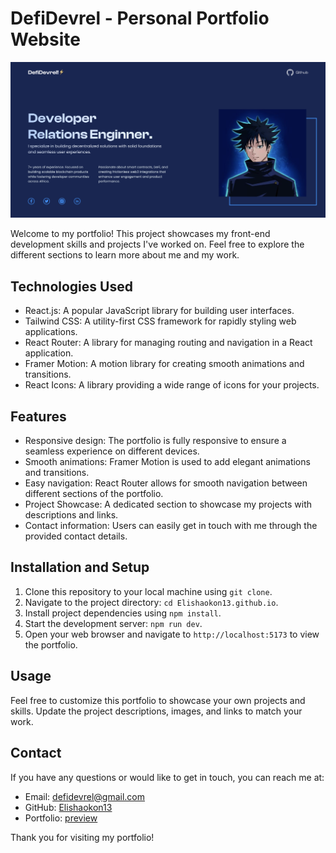 # DefiDevrel - Personal Portfolio Website

![DefiDevrel's Portfolio Screenshot](./public/images/cover.png)

Welcome to my portfolio! This project showcases my front-end development skills and projects I've worked on. Feel free to explore the different sections to learn more about me and my work.

## Technologies Used

- React.js: A popular JavaScript library for building user interfaces.
- Tailwind CSS: A utility-first CSS framework for rapidly styling web applications.
- React Router: A library for managing routing and navigation in a React application.
- Framer Motion: A motion library for creating smooth animations and transitions.
- React Icons: A library providing a wide range of icons for your projects.

## Features

- Responsive design: The portfolio is fully responsive to ensure a seamless experience on different devices.
- Smooth animations: Framer Motion is used to add elegant animations and transitions.
- Easy navigation: React Router allows for smooth navigation between different sections of the portfolio.
- Project Showcase: A dedicated section to showcase my projects with descriptions and links.
- Contact information: Users can easily get in touch with me through the provided contact details.

## Installation and Setup

1. Clone this repository to your local machine using `git clone`.
2. Navigate to the project directory: `cd Elishaokon13.github.io`.
3. Install project dependencies using `npm install`.
4. Start the development server: `npm run dev`.
5. Open your web browser and navigate to `http://localhost:5173` to view the portfolio.

## Usage

Feel free to customize this portfolio to showcase your own projects and skills. Update the project descriptions, images, and links to match your work.

## Contact

If you have any questions or would like to get in touch, you can reach me at:

- Email: defidevrel@gmail.com
- GitHub: [Elishaokon13](https://github.com/Elishaokon13)
- Portfolio: [preview](https://www.DefiDevrel.xyz)

Thank you for visiting my portfolio!
